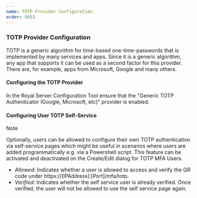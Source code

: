 ```yaml
---
name: TOTP Provider Configuration
order: 9053
---
```


### <a name="totp"></a>TOTP Provider Configuration

TOTP is a generic algorithm for time-based one-time-passwords that is implemented by many services and apps. Since it is a generic algorithm, any app that supports it can be used as a second factor for this provider. There are, for example, apps from Microsoft, Google and many others.

#### Configuring the TOTP Provider

In the Royal Server Configuration Tool ensure that the "Generic TOTP Authenticator (Google, Microsoft, etc)" provider is enabled.

#### Configuring User TOTP Self-Service

> [!NOTE]
> Optionally, users can be allowed to configure their own TOTP authentication via self-service pages which might be useful in scenarios where users are added programmatically e.g. via a Powershell script. This feature can be activated and deactivated on the Create/Edit dialog for TOTP MFA Users.
> 
> - _Allowed_: Indicates whether a user is allowed to access and verify the QR code under https://[IPAddress]:[Port]/mfa/totp.
> - _Verified_: Indicates whether the self service user is already verified. Once verified, the user will not be allowed to use the self service page again.

